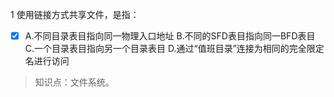 1
使用链接方式共享文件，是指：
- [x] A.不同目录表目指向同一物理入口地址 B.不同的SFD表目指向同一BFD表目 C.一个目录表目指向另一个目录表目
D.通过“值班目录”连接为相同的完全限定名进行访问

> 知识点：文件系统。
